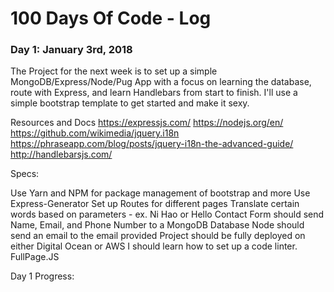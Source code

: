 # 100 Days Of Code - Log

### Day 1: January 3rd, 2018
The Project for the next week is to set up a simple MongoDB/Express/Node/Pug App with a focus on learning the database, route with Express, and learn Handlebars from start to finish. I'll use a simple bootstrap template to get started and make it sexy. 

Resources and Docs 
https://expressjs.com/
https://nodejs.org/en/
https://github.com/wikimedia/jquery.i18n
https://phraseapp.com/blog/posts/jquery-i18n-the-advanced-guide/
http://handlebarsjs.com/

Specs: 

Use Yarn and NPM for package management of bootstrap and more 
Use Express-Generator 
Set up Routes for different pages 
Translate certain words based on parameters - ex. Ni Hao or Hello
Contact Form should send Name, Email, and Phone Number to a MongoDB Database 
Node should send an email to the email provided
Project should be fully deployed on either Digital Ocean or AWS
I should learn how to set up a code linter. 
FullPage.JS





Day 1 Progress:


<!---
### Day 0: February 30, 2016 (Example 1)
##### (delete me or comment me out)

**Today's Progress**: Fixed CSS, worked on canvas functionality for the app.

**Thoughts:** I really struggled with CSS, but, overall, I feel like I am slowly getting better at it. Canvas is still new for me, but I managed to figure out some basic functionality.

**Link to work:** [Calculator App](http://www.example.com)

### Day 0: February 30, 2016 (Example 2)
##### (delete me or comment me out)

**Today's Progress**: Fixed CSS, worked on canvas functionality for the app.

**Thoughts**: I really struggled with CSS, but, overall, I feel like I am slowly getting better at it. Canvas is still new for me, but I managed to figure out some basic functionality.

**Link(s) to work**: [Calculator App](http://www.example.com)


### Day 1: June 27, Monday

**Today's Progress**: I've gone through many exercises on FreeCodeCamp.

**Thoughts** I've recently started coding, and it's a great feeling when I finally solve an algorithm challenge after a lot of attempts and hours spent.

**Link(s) to work**
1. [Find the Longest Word in a String](https://www.freecodecamp.com/challenges/find-the-longest-word-in-a-string)
2. [Title Case a Sentence](https://www.freecodecamp.com/challenges/title-case-a-sentence)

-->
